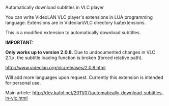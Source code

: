 Automatically download subtitles in VLC player

You can write VideoLAN VLC player's extensions in LUA programming language. Extensions are in Videolan\VLC directory lua\extensions. 

This is a modified extension to automatically download subtitles. 



**IMPORTANT:**

**Only works up to version 2.0.8.**
Due to undocumented changes in VLC 2.1.x, the subtitle loading function is broken (forced relative path).

http://www.videolan.org/vlc/releases/2.0.8.html


Will add more languages upon request.
Currently this extension is intended for personal use.

Main article:
http://dev.kafol.net/2011/07/automatically-download-subtitles-in-vlc.html
